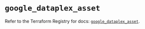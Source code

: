 # `google_dataplex_asset`

Refer to the Terraform Registry for docs: [`google_dataplex_asset`](https://registry.terraform.io/providers/hashicorp/google/5.30.0/docs/resources/dataplex_asset).
